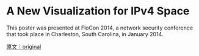 
# A New Visualization for IPv4 Space

This poster was presented at FloCon 2014, a network security conference that took place in Charleston, South Carolina, in January 2014.

[原文｜original](https://insights.sei.cmu.edu/library/a-new-visualization-for-ipv4-space/)
        